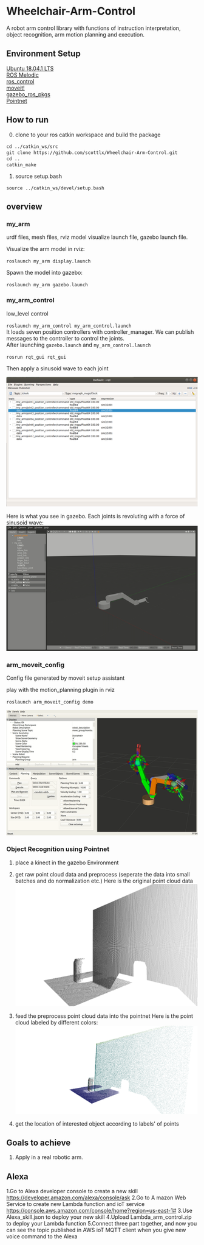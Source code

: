 # Wheelchair-Arm-Control

A robot arm control library with functions of instruction interpretation, object recognition, arm motion planning and execution.
## Environment Setup
[Ubuntu 18.04.1 LTS](http://releases.ubuntu.com/18.04)  
[ROS Melodic](http://wiki.ros.org/melodic/Installation/Ubuntu)  
[ros_control](http://wiki.ros.org/ros_control)  
[moveit!](https://moveit.ros.org/install/)  
[gazebo_ros_pkgs](http://wiki.ros.org/gazebo_ros_pkgs)   
[Pointnet](https://github.com/charlesq34/pointnet)  



## How to run  
0. clone to your ros catkin workspace and build the package  
```
cd ../catkin_ws/src
git clone https://github.com/scottlx/Wheelchair-Arm-Control.git  
cd ..  
catkin_make
```

1. source setup.bash
```
source ../catkin_ws/devel/setup.bash
```

## overview
### my_arm  
urdf files, mesh files, rviz model visualize launch file, gazebo launch file.  

Visualize the arm model in rviz:  

`roslaunch my_arm display.launch`  

Spawn the model into gazebo:  

`roslaunch my_arm gazebo.launch`  
### my_arm_control

low_level control  

`roslaunch my_arm_control my_arm_control.launch`  
It loads seven position controllers with controller_manager. We can publish messages to the controller to control the joints.  
After launching `gazebo.launch` and `my_arm_control.launch`  

`rosrun rqt_gui rqt_gui`  

Then apply a sinusoid wave to each joint  

![alt](/demo_img/publisher.png)  

Here is what you see in gazebo. Each joints is revoluting with a force of sinusoid wave:  
![alt](/demo_img/gazebo.gif)  

### arm_moveit_config  

Config file generated by moveit setup assistant  

play with the motion_planning plugin in rviz  

`roslaunch arm_moveit_config demo`  

![alt](/demo_img/moveit.gif)  

### Object Recognition using Pointnet

1. place a kinect in the gazebo Environment
2. get raw point cloud data and preprocess
   (seperate the data into small batches and do normalization etc.)
    Here is the original point cloud data
   ![alt](/demo_img/scene_grey.png)  
3. feed the preprocess point cloud data into the pointnet
    Here is the point cloud labeled by different colors:
   ![alt](/demo_img/scene_color.png)  

4. get the location of interested object according to labels' of points
    


## Goals to achieve  

1. Apply in a real robotic arm.

## Alexa

1.Go to Alexa developer console to create a new skill https://developer.amazon.com/alexa/console/ask
2.Go to A mazon Web Service to create new Lambda function and ioT service https://console.aws.amazon.com/console/home?region=us-east-1#
3.Use Alexa_skill.json to deploy your new skill
4.Upload Lambda_arm_control.zip to deploy your Lambda function
5.Connect three part together, and now you can see the topic published in AWS ioT MQTT client when you give new voice command to the Alexa
